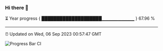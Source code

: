 ### Hi there 👋

⏳ Year progress { ████████████████████▁▁▁▁▁▁▁▁▁▁ } 67.96 %

---

⏰ Updated on Wed, 06 Sep 2023 00:57:47 GMT

![Progress Bar CI](https://github.com/liununu/liununu/workflows/Progress%20Bar%20CI/badge.svg)
